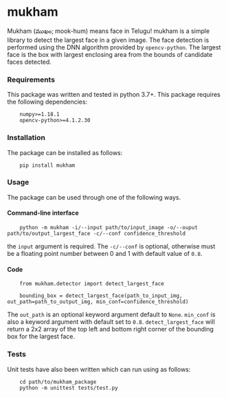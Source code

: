 # mukham

Mukham (ముఖం; mook-hum) means face in Telugu! mukham is a simple library to detect the largest face in a given image.
The face detection is performed using the DNN algorithm provided by `opencv-python`. The largest face is the box with largest enclosing area from the bounds of candidate faces detected. 

### Requirements
This package was written and tested in python 3.7+. This package requires the following dependencies:
```
    numpy>=1.18.1
    opencv-python>=4.1.2.30
```

### Installation
The package can be installed as follows:
```
    pip install mukham
```

### Usage
The package can be used through one of the following ways. 

#### Command-line interface
```
    python -m mukham -i/--input path/to/input_image -o/--ouput path/to/output_largest_face -c/--conf confidence_threshold
```

the `input` argument is required. The `-c/--conf`  is optional, otherwise must be a floating point number between 0 and 1 with default value of `0.8`.

#### Code
```
    from mukham.detector import detect_largest_face

    bounding_box = detect_largest_face(path_to_input_img, out_path=path_to_output_img, min_conf=confidence_threshold)
```

The `out_path` is an optional keyword argument default to `None`. `min_conf` is also a keyword argument with default set to `0.8`. `detect_largest_face` will return a 2x2 array of the top left and bottom right corner of the bounding box for the largest face.

### Tests
Unit tests have also been written which can run using as follows:
```
    cd path/to/mukham_package
    python -m unittest tests/test.py
```